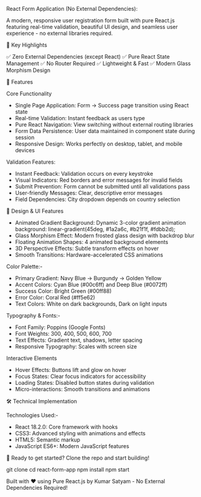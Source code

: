 React Form Application (No External Dependencies):

A modern, responsive user registration form built with pure React.js featuring real-time validation, beautiful UI design, and seamless user experience - no external libraries required.

🌟 Key Highlights

✅ Zero External Dependencies (except React)
✅ Pure React State Management
✅ No Router Required
✅ Lightweight & Fast
✅ Modern Glass Morphism Design

🚀 Features

Core Functionality
* Single Page Application: Form → Success page transition using React state
* Real-time Validation: Instant feedback as users type
* Pure React Navigation: View switching without external routing libraries
* Form Data Persistence: User data maintained in component state during session
* Responsive Design: Works perfectly on desktop, tablet, and mobile devices
 
 Validation Features:

* Instant Feedback: Validation occurs on every keystroke
* Visual Indicators: Red borders and error messages for invalid fields
* Submit Prevention: Form cannot be submitted until all validations pass
* User-friendly Messages: Clear, descriptive error messages
* Field Dependencies: City dropdown depends on country selection

🎨 Design & UI Features

* Animated Gradient Background: Dynamic 3-color gradient animation
    background: linear-gradient(45deg, #1a2a6c, #b21f1f, #fdbb2d);
* Glass Morphism Effect: Modern frosted glass design with backdrop blur
* Floating Animation Shapes: 4 animated background elements
* 3D Perspective Effects: Subtle transform effects on hover
* Smooth Transitions: Hardware-accelerated CSS animations

Color Palette:-

* Primary Gradient: Navy Blue → Burgundy → Golden Yellow
* Accent Colors: Cyan Blue (#00c6ff) and Deep Blue (#0072ff)
* Success Color: Bright Green (#00ff88)
* Error Color: Coral Red (#ff5e62)
* Text Colors: White on dark backgrounds, Dark on light inputs

Typography & Fonts:-

* Font Family: Poppins (Google Fonts)
* Font Weights: 300, 400, 500, 600, 700
* Text Effects: Gradient text, shadows, letter spacing
* Responsive Typography: Scales with screen size

Interactive Elements

* Hover Effects: Buttons lift and glow on hover
* Focus States: Clear focus indicators for accessibility
* Loading States: Disabled button states during validation
* Micro-interactions: Smooth transitions and animations

🛠️ Technical Implementation

Technologies Used:-

* React 18.2.0: Core framework with hooks
* CSS3: Advanced styling with animations and effects
* HTML5: Semantic markup
* JavaScript ES6+: Modern JavaScript features

🚀 Ready to get started? Clone the repo and start building!

git clone <repository-url>
cd react-form-app
npm install
npm start

Built with ❤️ using Pure React.js by Kumar Satyam - No External Dependencies Required!